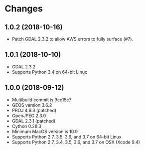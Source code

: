 Changes
=======

1.0.2 (2018-10-16)
------------------

* Patch GDAL 2.3.2 to allow AWS errors to fully surface (#7).

1.0.1 (2018-10-10)
------------------

* GDAL 2.3.2
* Supports Python 3.4 on 64-bit Linux

1.0.0 (2018-09-12)
------------------

* Multibuild commit is 9cc15c7
* GEOS version 3.6.2
* PROJ 4.9.3 (patched)
* OpenJPEG 2.3.0
* GDAL 2.3.1 (patched)
* Cython 0.28.3
* Minimum MacOS version is 10.9
* Supports Python 2.7, 3.5. 3.6, and 3.7 on 64-bit Linux
* Supports Python 2.7, 3.4, 3.5, 3.6, and 3.7 on OSX (Xcode 9.4)
